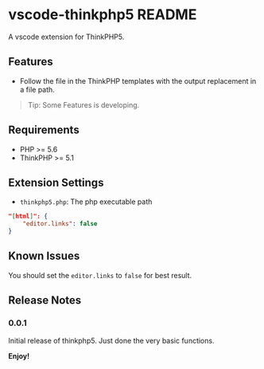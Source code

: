 # vscode-thinkphp5 README

A vscode extension for ThinkPHP5.

## Features

* Follow the file in the ThinkPHP templates with the output replacement in a file path.

> Tip: Some Features is developing.

## Requirements

* PHP >= 5.6
* ThinkPHP >= 5.1

## Extension Settings

* `thinkphp5.php`: The php executable path

```json
"[html]": {
    "editor.links": false
}
```

## Known Issues

You should set the `editor.links` to `false` for best result.

## Release Notes

### 0.0.1

Initial release of thinkphp5. Just done the very basic functions.

**Enjoy!**
